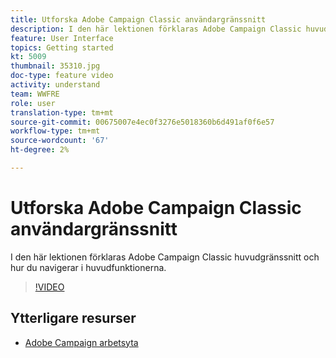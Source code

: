 ```yaml
---
title: Utforska Adobe Campaign Classic användargränssnitt
description: I den här lektionen förklaras Adobe Campaign Classic huvudgränssnitt och hur du navigerar i huvudfunktionerna.
feature: User Interface
topics: Getting started
kt: 5009
thumbnail: 35310.jpg
doc-type: feature video
activity: understand
team: WWFRE
role: user
translation-type: tm+mt
source-git-commit: 00675007e4ec0f3276e5018360b6d491af0f6e57
workflow-type: tm+mt
source-wordcount: '67'
ht-degree: 2%

---
```



# Utforska Adobe Campaign Classic användargränssnitt

I den här lektionen förklaras Adobe Campaign Classic huvudgränssnitt och hur du navigerar i huvudfunktionerna.

>[!VIDEO](https://video.tv.adobe.com/v/35130?quality=12)

## Ytterligare resurser

* [Adobe Campaign arbetsyta](https://docs.adobe.com/content/help/en/campaign-classic/using/getting-started/starting-with-adobe-campaign/adobe-campaign-workspace.html)
